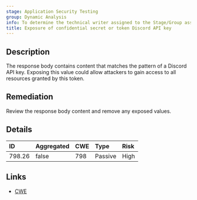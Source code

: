 ```yaml
---
stage: Application Security Testing
group: Dynamic Analysis
info: To determine the technical writer assigned to the Stage/Group associated with this page, see https://handbook.gitlab.com/handbook/product/ux/technical-writing/#assignments
title: Exposure of confidential secret or token Discord API key
---
```


## Description

The response body contains content that matches the pattern of a Discord API key.
Exposing this value could allow attackers to gain access to all resources granted by this token.

## Remediation

Review the response body content and remove any exposed values.

## Details

| ID | Aggregated | CWE | Type | Risk |
|:---|:-----------|:----|:-----|:-----|
| 798.26 | false | 798 | Passive | High |

## Links

- [CWE](https://cwe.mitre.org/data/definitions/798.html)
